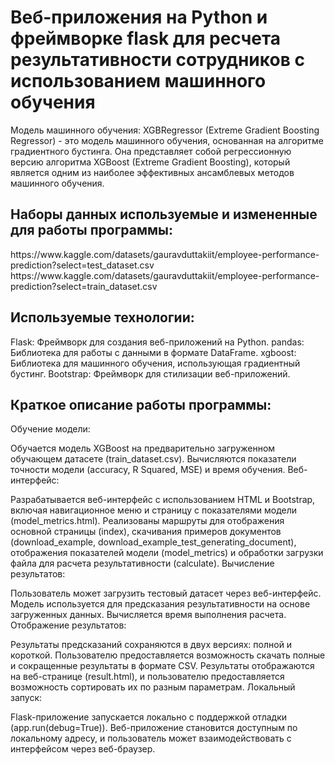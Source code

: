 <h1>Веб-приложения на Python и фреймворке flask для ресчета результативности сотрудников с использованием машинного обучения</h1>

Модель машинного обучения: XGBRegressor (Extreme Gradient Boosting Regressor) - это модель машинного обучения, основанная на алгоритме градиентного бустинга. Она представляет собой регрессионную версию алгоритма XGBoost (Extreme Gradient Boosting), который является одним из наиболее эффективных ансамблевых методов машинного обучения.

<h2>Наборы данных используемые и измененные для работы программы:</h2>
https://www.kaggle.com/datasets/gauravduttakiit/employee-performance-prediction?select=test_dataset.csv
https://www.kaggle.com/datasets/gauravduttakiit/employee-performance-prediction?select=train_dataset.csv

<h2>Используемые технологии:</h2>

Flask: Фреймворк для создания веб-приложений на Python.
pandas: Библиотека для работы с данными в формате DataFrame.
xgboost: Библиотека для машинного обучения, использующая градиентный бустинг.
Bootstrap: Фреймворк для стилизации веб-приложений.

<h2>Краткое описание работы программы:</h2>

Обучение модели:

Обучается модель XGBoost на предварительно загруженном обучающем датасете (train_dataset.csv).
Вычисляются показатели точности модели (accuracy, R Squared, MSE) и время обучения.
Веб-интерфейс:

Разрабатывается веб-интерфейс с использованием HTML и Bootstrap, включая навигационное меню и страницу с показателями модели (model_metrics.html).
Реализованы маршруты для отображения основной страницы (index), скачивания примеров документов (download_example, download_example_test_generating_document), отображения показателей модели (model_metrics) и обработки загрузки файла для расчета результативности (calculate).
Вычисление результатов:

Пользователь может загрузить тестовый датасет через веб-интерфейс.
Модель используется для предсказания результативности на основе загруженных данных.
Вычисляется время выполнения расчета.
Отображение результатов:

Результаты предсказаний сохраняются в двух версиях: полной и короткой.
Пользователю предоставляется возможность скачать полные и сокращенные результаты в формате CSV.
Результаты отображаются на веб-странице (result.html), и пользователю предоставляется возможность сортировать их по разным параметрам.
Локальный запуск:

Flask-приложение запускается локально с поддержкой отладки (app.run(debug=True)).
Веб-приложение становится доступным по локальному адресу, и пользователь может взаимодействовать с интерфейсом через веб-браузер.

